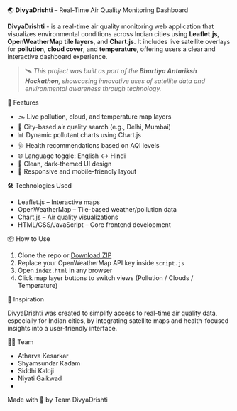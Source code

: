 🌏 **DivyaDrishti** – Real-Time Air Quality Monitoring Dashboard

**DivyaDrishti** -  is a real-time air quality monitoring web application that visualizes environmental conditions across Indian cities using **Leaflet.js**, **OpenWeatherMap tile layers**, and **Chart.js**. It includes live satellite overlays for **pollution**, **cloud cover**, and **temperature**, offering users a clear and interactive dashboard experience.

> 🛰️ *This project was built as part of the **Bhartiya Antariksh Hackathon**, showcasing innovative uses of satellite data and environmental awareness through technology.*

🚀 Features

- 🌫️ Live pollution, cloud, and temperature map layers  
- 📍 City-based air quality search (e.g., Delhi, Mumbai)  
- 📊 Dynamic pollutant charts using Chart.js  
- 🩺 Health recommendations based on AQI levels  
- 🌐 Language toggle: English ↔ Hindi  
- 🖤 Clean, dark-themed UI design  
- 📱 Responsive and mobile-friendly layout  

🛠️ Technologies Used

- Leaflet.js – Interactive maps  
- OpenWeatherMap – Tile-based weather/pollution data  
- Chart.js – Air quality visualizations  
- HTML/CSS/JavaScript – Core frontend development  

📦 How to Use

1. Clone the repo or [Download ZIP](https://github.com/your-username/DivyaDrishti/archive/refs/heads/main.zip)  
2. Replace your OpenWeatherMap API key inside `script.js`  
3. Open `index.html` in any browser  
4. Click map layer buttons to switch views (Pollution / Clouds / Temperature)  

              

🧠 Inspiration

DivyaDrishti was created to simplify access to real-time air quality data, especially for Indian cities, by integrating satellite maps and health-focused insights into a user-friendly interface.

👨‍💻 Team

- Atharva Kesarkar  
- Shyamsundar Kadam  
- Siddhi Kaloji  
- Niyati Gaikwad
- 
Made with 💙 by Team DivyaDrishti
